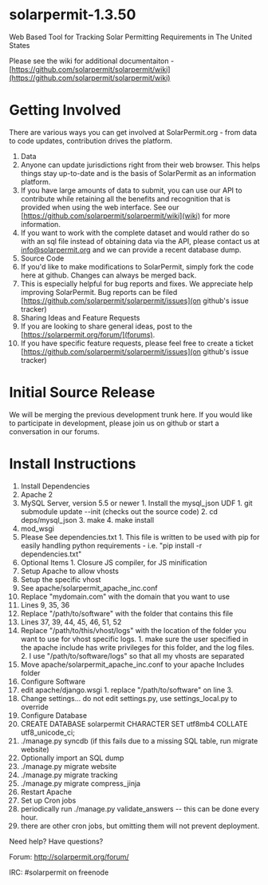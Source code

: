 solarpermit-1.3.50
===============

Web Based Tool for Tracking Solar Permitting Requirements in The United States

Please see the wiki for additional documentaiton - [https://github.com/solarpermit/solarpermit/wiki](https://github.com/solarpermit/solarpermit/wiki)

Getting Involved
================

There are various ways you can get involved at SolarPermit.org - from data to code updates, contribution drives the platform.

1. Data
  1. Anyone can update jurisdictions right from their web browser.  This helps things stay up-to-date and is the basis of SolarPermit as an information platform.
  2. If you have large amounts of data to submit, you can use our API to contribute while retaining all the benefits and recognition that is provided when using the web interface.  See our [https://github.com/solarpermit/solarpermit/wiki](wiki) for more information.
  3. If you want to work with the complete dataset and would rather do so with an sql file instead of obtaining data via the API, please contact us at info@solarpermit.org and we can provide a recent database dump. 
2. Source Code
  1. If you'd like to make modifications to SolarPermit, simply fork the code here at github.  Changes can always be merged back. 
  2. This is especially helpful for bug reports and fixes. We appreciate help improving SolarPermit.  Bug reports can be filed [https://github.com/solarpermit/solarpermit/issues](on github's issue tracker)
3. Sharing Ideas and Feature Requests
  1. If you are looking to share general ideas, post to the [https://solarpermit.org/forum/](forums).
  2. If you have specific feature requests, please feel free to create a ticket [https://github.com/solarpermit/solarpermit/issues](on github's issue tracker) 

Initial Source Release
================
We will be merging the previous development trunk here.  If you would like to participate in development, please join us on github or start a conversation in our forums.


Install Instructions
================

1.  Install Dependencies
  1. Apache 2
  2. MySQL Server, version 5.5 or newer
    1. Install the mysql_json UDF
    1. git submodule update --init    (checks out the source code)
    2. cd deps/mysql_json
    3. make
    4. make install
  3. mod_wsgi
  4. Please See dependencies.txt
    1.  This file is written to be used with pip for easily handling python requirements - i.e. "pip install -r dependencies.txt"
  5. Optional Items
    1.  Closure JS compiler, for JS minification
2.  Setup Apache to allow vhosts
3.  Setup the specific vhost
  1.  See apache/solarpermit_apache_inc.conf
  2.  Replace "mydomain.com" with the domain that you want to use
  3.  Lines 9, 35, 36
  4.  Replace "/path/to/software" with the folder that contains this file
  5.  Lines 37, 39, 44, 45, 46, 51, 52
  6.  Replace "/path/to/this/vhost/logs" with the location of the folder you want to use for vhost specific logs.
    1.  make sure the user specified in the apache include has write privileges for this folder, and the log files.
    2.  I use "/path/to/software/logs" so that all my vhosts are separated
  7.  Move apache/solarpermit_apache_inc.conf to your apache Includes folder
4. Configure Software
  1. edit apache/django.wsgi
    1.  replace "/path/to/software" on line 3.
  2. Change settings... do not edit settings.py, use settings_local.py to override
5. Configure Database
  1. CREATE DATABASE solarpermit CHARACTER SET utf8mb4 COLLATE utf8_unicode_ci;
  2. ./manage.py syncdb (if this fails due to a missing SQL table, run migrate website)
  3. Optionally import an SQL dump
  4. ./manage.py migrate website
  5. ./manage.py migrate tracking
  6. ./manage.py migrate compress_jinja
6. Restart Apache
7. Set up Cron jobs
  1. periodically run ./manage.py validate_answers -- this can be done every hour.
  2. there are other cron jobs, but omitting them will not prevent deployment.
      
Need help?  Have questions?

Forum: http://solarpermit.org/forum/

IRC: #solarpermit on freenode
